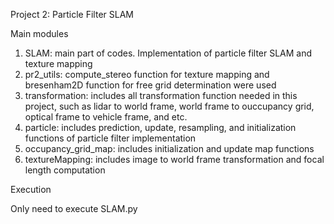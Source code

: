 Project 2: Particle Filter SLAM

Main modules

1. SLAM: main part of codes. Implementation of particle filter SLAM and texture mapping
2. pr2_utils: compute_stereo function for texture mapping and bresenham2D function for free grid determination were used
3. transformation: includes all transformation function needed in this project, such as lidar to world frame, world frame to ouccupancy grid, optical frame to vehicle frame, and etc.
4. particle: includes prediction, update, resampling, and initialization functions of particle filter implementation
5. occupancy_grid_map: includes initialization and update map functions
6. textureMapping: includes image to world frame transformation and focal length computation

Execution

Only need to execute SLAM.py 